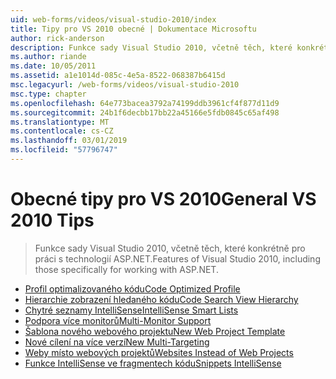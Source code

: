 ```yaml
---
uid: web-forms/videos/visual-studio-2010/index
title: Tipy pro VS 2010 obecné | Dokumentace Microsoftu
author: rick-anderson
description: Funkce sady Visual Studio 2010, včetně těch, které konkrétně pro práci s technologií ASP.NET.
ms.author: riande
ms.date: 10/05/2011
ms.assetid: a1e1014d-085c-4e5a-8522-068387b6415d
msc.legacyurl: /web-forms/videos/visual-studio-2010
msc.type: chapter
ms.openlocfilehash: 64e773bacea3792a74199ddb3961cf4f877d11d9
ms.sourcegitcommit: 24b1f6decbb17bb22a45166e5fdb0845c65af498
ms.translationtype: MT
ms.contentlocale: cs-CZ
ms.lasthandoff: 03/01/2019
ms.locfileid: "57796747"
---
```

<a name="general-vs-2010-tips"></a><span data-ttu-id="4b8e2-103">Obecné tipy pro VS 2010</span><span class="sxs-lookup"><span data-stu-id="4b8e2-103">General VS 2010 Tips</span></span>
====================
> <span data-ttu-id="4b8e2-104">Funkce sady Visual Studio 2010, včetně těch, které konkrétně pro práci s technologií ASP.NET.</span><span class="sxs-lookup"><span data-stu-id="4b8e2-104">Features of Visual Studio 2010, including those specifically for working with ASP.NET.</span></span>


- [<span data-ttu-id="4b8e2-105">Profil optimalizovaného kódu</span><span class="sxs-lookup"><span data-stu-id="4b8e2-105">Code Optimized Profile</span></span>](visual-studio-2010-quick-hit-code-optimized-profile.md)
- [<span data-ttu-id="4b8e2-106">Hierarchie zobrazení hledaného kódu</span><span class="sxs-lookup"><span data-stu-id="4b8e2-106">Code Search View Hierarchy</span></span>](visual-studio-2010-quick-hit-code-search-view-hierarchy.md)
- [<span data-ttu-id="4b8e2-107">Chytré seznamy IntelliSense</span><span class="sxs-lookup"><span data-stu-id="4b8e2-107">IntelliSense Smart Lists</span></span>](visual-studio-2010-quick-hit-intellisense-smart-lists.md)
- [<span data-ttu-id="4b8e2-108">Podpora více monitorů</span><span class="sxs-lookup"><span data-stu-id="4b8e2-108">Multi-Monitor Support</span></span>](visual-studio-2010-quick-hit-multi-monitor-support.md)
- [<span data-ttu-id="4b8e2-109">Šablona nového webového projektu</span><span class="sxs-lookup"><span data-stu-id="4b8e2-109">New Web Project Template</span></span>](visual-studio-2010-quick-hit-new-web-project-template.md)
- [<span data-ttu-id="4b8e2-110">Nové cílení na více verzí</span><span class="sxs-lookup"><span data-stu-id="4b8e2-110">New Multi-Targeting</span></span>](visual-studio-2010-quick-hit-new-multi-targeting.md)
- [<span data-ttu-id="4b8e2-111">Weby místo webových projektů</span><span class="sxs-lookup"><span data-stu-id="4b8e2-111">Websites Instead of Web Projects</span></span>](visual-studio-2010-quick-hit-websites-instead-of-web-projects.md)
- [<span data-ttu-id="4b8e2-112">Funkce IntelliSense ve fragmentech kódu</span><span class="sxs-lookup"><span data-stu-id="4b8e2-112">Snippets IntelliSense</span></span>](visual-studio-2010-quick-hit-snippets-intellisense.md)
